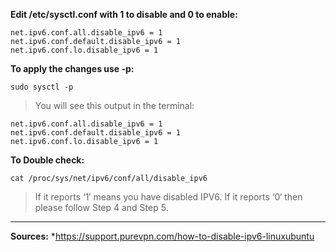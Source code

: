 **Edit /etc/sysctl.conf with 1 to disable and 0 to enable:**
```
net.ipv6.conf.all.disable_ipv6 = 1
net.ipv6.conf.default.disable_ipv6 = 1
net.ipv6.conf.lo.disable_ipv6 = 1
```

**To apply the changes use -p:**
```
sudo sysctl -p
```
>You will see this output in the terminal:
```
net.ipv6.conf.all.disable_ipv6 = 1
net.ipv6.conf.default.disable_ipv6 = 1
net.ipv6.conf.lo.disable_ipv6 = 1
```

**To Double check:**
```
cat /proc/sys/net/ipv6/conf/all/disable_ipv6
```
>If it reports ‘1′ means you have disabled IPV6. If it reports ‘0‘ then please follow Step 4 and Step 5.  

***
**Sources:**
*https://support.purevpn.com/how-to-disable-ipv6-linuxubuntu
